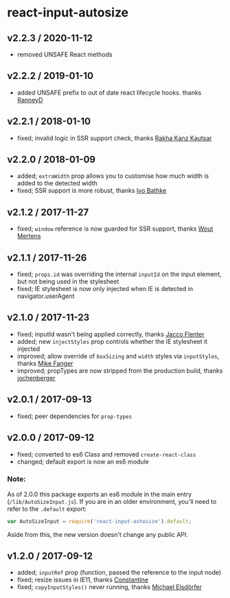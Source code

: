 # react-input-autosize
## v2.2.3 / 2020-11-12
* removed UNSAFE React methods

## v2.2.2 / 2019-01-10
* added UNSAFE prefix to out of date react lifecycle hooks. thanks [RanneyD](https://github.com/ranneyd)

## v2.2.1 / 2018-01-10

* fixed; invalid logic in SSR support check, thanks [Rakha Kanz Kautsar](https://github.com/rkkautsar)

## v2.2.0 / 2018-01-09

* added; `extraWidth` prop allows you to customise how much width is added to the detected width
* fixed; SSR support is more robust, thanks [Ivo Bathke](https://github.com/ivoba)

## v2.1.2 / 2017-11-27

* fixed; `window` reference is now guarded for SSR support, thanks [Wout Mertens](https://github.com/wmertens)

## v2.1.1 / 2017-11-26

* fixed; `props.id` was overriding the internal `inputId` on the input element, but not being used in the stylesheet
* fixed; IE stylesheet is now only injected when IE is detected in navigator.userAgent

## v2.1.0 / 2017-11-23

* fixed; inputId wasn't being applied correctly, thanks [Jacco Flenter](https://github.com/flenter)
* added; new `injectStyles` prop controls whether the IE stylesheet it injected
* improved; allow override of `boxSizing` and `width` styles via `inputStyles`, thanks [Mike Fanger](https://github.com/mvf4z7)
* improved; propTypes are now stripped from the production build, thanks [jochenberger](https://github.com/jochenberger)

## v2.0.1 / 2017-09-13

* fixed; peer dependencies for `prop-types`

## v2.0.0 / 2017-09-12

* fixed; converted to es6 Class and removed `create-react-class`
* changed; default export is now an es6 module

### Note:

As of 2.0.0 this package exports an es6 module in the main entry
(`/lib/AutoSizeInput.js`). If you are in an older environment, you'll need to
refer to the `.default` export:

```js
var AutoSizeInput = require('react-input-autosize').default;
```

Aside from this, the new version doesn't change any public API.

## v1.2.0 / 2017-09-12

* added; `inputRef` prop (function, passed the reference to the input node)
* fixed; resize issues in IE11, thanks [Constantine](https://github.com/costagolub)
* fixed; `copyInputStyles()` never running, thanks [Michael Elsdörfer](https://github.com/miracle2k)
